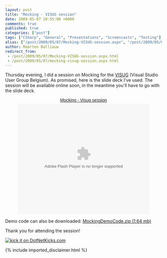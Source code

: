 ```yaml
---
layout: post
title: "Mocking - VISUG session"
date: 2009-05-07 20:55:00 +0000
comments: true
published: true
categories: ["post"]
tags: ["CSharp", "General", "Presentations", "Screencasts", "Testing"]
alias: ["/post/2009/05/07/Mocking-VISUG-session.aspx", "/post/2009/05/07/mocking-visug-session.aspx"]
author: Maarten Balliauw
redirect_from:
 - /post/2009/05/07/Mocking-VISUG-session.aspx.html
 - /post/2009/05/07/mocking-visug-session.aspx.html
---
```

<p>Thursday evening, I did a session on Mocking for the <a href="http://www.visug.be">VISUG</a> (Visual Studio User Group Belgium). As promised, here is the slide deck I&rsquo;ve used. The session will be available online soon, in the meantime you'll have to go with the slide deck.</p>
<div id="__ss_1399399" style="width: 100%; text-align: center;"><a style="font:14px Helvetica,Arial,Sans-serif;display:block;margin:12px 0 3px 0;text-decoration:underline;" title="Mocking - Visug session" href="http://www.slideshare.net/maartenba/mocking-visug-session?type=powerpoint">Mocking - Visug session</a> 
<object style="margin:0px" width="425" height="355">
<param name="movie" value="http://static.slidesharecdn.com/swf/ssplayer2.swf?doc=mocking-visug-090507062622-phpapp02&amp;stripped_title=mocking-visug-session" />
<param name="allowFullScreen" value="true" />
<param name="allowScriptAccess" value="always" /><embed type="application/x-shockwave-flash" width="425" height="355" src="http://static.slidesharecdn.com/swf/ssplayer2.swf?doc=mocking-visug-090507062622-phpapp02&amp;stripped_title=mocking-visug-session" allowscriptaccess="always" allowfullscreen="true"></embed>
</object>
</div>
<p>Demo code can also be downloaded:&nbsp;<a href="/files/2009/5/MockingDemoCode.zip">MockingDemoCode.zip (1.64 mb)</a></p>
<p>Thank you for attending the session!</p>
<p><a href="http://www.dotnetkicks.com/kick/?url=/post/2009/05/07/Mocking-VISUG-session.aspx&amp;title=Mocking - VISUG session"> <img src="http://www.dotnetkicks.com/Services/Images/KickItImageGenerator.ashx?url=/post/2009/05/07/Mocking-VISUG-session.aspx.html" border="0" alt="kick it on DotNetKicks.com" /> </a></p>
{% include imported_disclaimer.html %}
